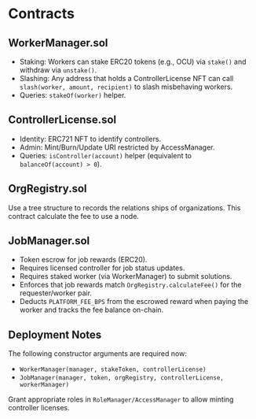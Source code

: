 # Contracts

## WorkerManager.sol

- Staking: Workers can stake ERC20 tokens (e.g., OCU) via `stake()` and withdraw via `unstake()`.
- Slashing: Any address that holds a ControllerLicense NFT can call `slash(worker, amount, recipient)` to slash misbehaving workers.
- Queries: `stakeOf(worker)` helper.

## ControllerLicense.sol

- Identity: ERC721 NFT to identify controllers.
- Admin: Mint/Burn/Update URI restricted by AccessManager.
- Queries: `isController(account)` helper (equivalent to `balanceOf(account) > 0`).

## OrgRegistry.sol

Use a tree structure to records the relations ships of organizations. 
This contract calculate the fee to use a node. 

## JobManager.sol

- Token escrow for job rewards (ERC20).
- Requires licensed controller for job status updates.
- Requires staked worker (via WorkerManager) to submit solutions.
- Enforces that job rewards match `OrgRegistry.calculateFee()` for the requester/worker pair.
- Deducts `PLATFORM_FEE_BPS` from the escrowed reward when paying the worker and tracks the fee balance on-chain.

## Deployment Notes

The following constructor arguments are required now:

- `WorkerManager(manager, stakeToken, controllerLicense)`
- `JobManager(manager, token, orgRegistry, controllerLicense, workerManager)`

Grant appropriate roles in `RoleManager/AccessManager` to allow minting controller licenses.

## 
